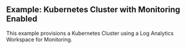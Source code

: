 ## Example: Kubernetes Cluster with Monitoring Enabled

This example provisions a Kubernetes Cluster using a Log Analytics Workspace for Monitoring.
